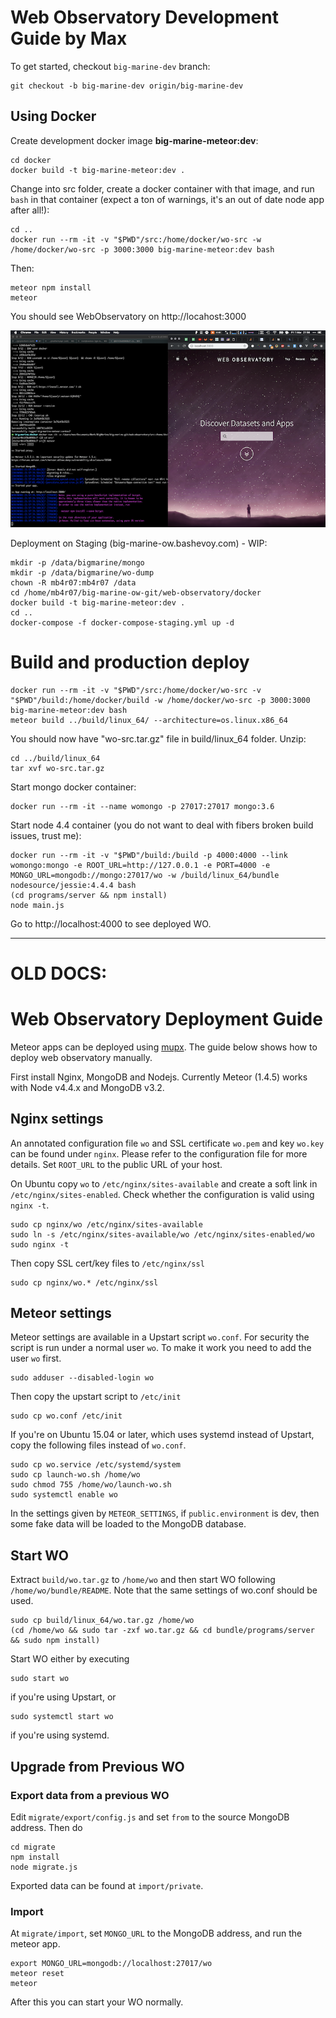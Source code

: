 # Web Observatory Development Guide by Max

To get started, checkout `big-marine-dev` branch:
                                                                                         
    git checkout -b big-marine-dev origin/big-marine-dev

## Using Docker


Create development docker image **big-marine-meteor:dev**:

    cd docker
    docker build -t big-marine-meteor:dev .     

Change into src folder, create a docker container with that image, and run `bash` in that container (expect a ton of warnings, it's an out of date node app after all!):

    cd ..
    docker run --rm -it -v "$PWD"/src:/home/docker/wo-src -w /home/docker/wo-src -p 3000:3000 big-marine-meteor:dev bash
    
Then:

    meteor npm install
    meteor
    
You should see WebObservatory on http://locahost:3000

![wo-dev](docs/wo-dev-screenshot.png)

Deployment on Staging (big-marine-ow.bashevoy.com) - WIP:

    mkdir -p /data/bigmarine/mongo
    mkdir -p /data/bigmarine/wo-dump
    chown -R mb4r07:mb4r07 /data
    cd /home/mb4r07/big-marine-ow-git/web-observatory/docker
    docker build -t big-marine-meteor:dev .
    cd ..
    docker-compose -f docker-compose-staging.yml up -d

# Build and production deploy
    
    docker run --rm -it -v "$PWD"/src:/home/docker/wo-src -v "$PWD"/build:/home/docker/build -w /home/docker/wo-src -p 3000:3000 big-marine-meteor:dev bash    
    meteor build ../build/linux_64/ --architecture=os.linux.x86_64
    
You should now have "wo-src.tar.gz" file in build/linux_64 folder. Unzip:

    cd ../build/linux_64
    tar xvf wo-src.tar.gz
    
Start mongo docker container:

    docker run --rm -it --name womongo -p 27017:27017 mongo:3.6

Start node 4.4 container (you do not want to deal with fibers broken build issues, trust me):
    
    docker run --rm -it -v "$PWD"/build:/build -p 4000:4000 --link womongo:mongo -e ROOT_URL=http://127.0.0.1 -e PORT=4000 -e MONGO_URL=mongodb://mongo:27017/wo -w /build/linux_64/bundle nodesource/jessie:4.4.4 bash
    (cd programs/server && npm install)
    node main.js

Go to http://localhost:4000 to see deployed WO.

---

# OLD DOCS:

# Web Observatory Deployment Guide

Meteor apps can be deployed using [mupx](https://github.com/arunoda/meteor-up/tree/mupx). The guide below shows how to deploy web observatory manually.

First install Nginx, MongoDB and Nodejs. Currently Meteor (1.4.5) works with Node v4.4.x and MongoDB v3.2.

## Nginx settings

An annotated configuration file `wo` and SSL certificate `wo.pem` and key `wo.key` can be found under `nginx`. Please refer to the configuration file for more details. Set `ROOT_URL` to the public URL of your host.

On Ubuntu copy `wo` to `/etc/nginx/sites-available` and create a soft link in `/etc/nginx/sites-enabled`. Check whether the configuration is valid using `nginx -t`.

    sudo cp nginx/wo /etc/nginx/sites-available
    sudo ln -s /etc/nginx/sites-available/wo /etc/nginx/sites-enabled/wo
    sudo nginx -t

Then copy SSL cert/key files to `/etc/nginx/ssl`

    sudo cp nginx/wo.* /etc/nginx/ssl

## Meteor settings

Meteor settings are available in a Upstart script `wo.conf`. For security the script is run under a normal user `wo`. To make it work you need to add the user `wo` first.

    sudo adduser --disabled-login wo

Then copy the upstart script to `/etc/init`

    sudo cp wo.conf /etc/init

If you're on Ubuntu 15.04 or later, which uses systemd instead of Upstart, copy the following files instead of `wo.conf`.

    sudo cp wo.service /etc/systemd/system
    sudo cp launch-wo.sh /home/wo
    sudo chmod 755 /home/wo/launch-wo.sh
    sudo systemctl enable wo

In the settings given by `METEOR_SETTINGS`, if `public.environment` is dev, then some fake data will be loaded to the MongoDB database.

## Start WO

Extract `build/wo.tar.gz` to `/home/wo` and then start WO following `/home/wo/bundle/README`. Note that the same settings of wo.conf should be used.

    sudo cp build/linux_64/wo.tar.gz /home/wo
    (cd /home/wo && sudo tar -zxf wo.tar.gz && cd bundle/programs/server && sudo npm install)
    
Start WO either by executing 
    
    sudo start wo

if you're using Upstart, or

    sudo systemctl start wo

if you're using systemd.

## Upgrade from Previous WO

### Export data from a previous WO

Edit `migrate/export/config.js` and set `from` to the source MongoDB address. Then do

    cd migrate
    npm install
    node migrate.js

Exported data can be found at `import/private`.

### Import

At `migrate/import`, set `MONGO_URL` to the MongoDB address, and run the meteor app.

    export MONGO_URL=mongodb://localhost:27017/wo
    meteor reset
    meteor

After this you can start your WO normally.

